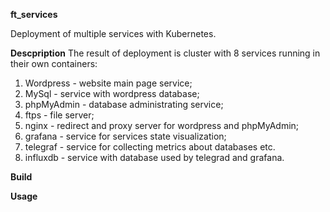 **ft_services**

Deployment of multiple services with Kubernetes.

**Descpription**
The result of deployment is cluster with 8 services running in their own containers:
1) Wordpress - website main page service;
2) MySql - service with wordpress database;
3) phpMyAdmin - database administrating service;
4) ftps - file server;
5) nginx - redirect and proxy server for wordpress and phpMyAdmin;
6) grafana - service for services state visualization;
7) telegraf - service for collecting metrics about databases etc.
8) influxdb - service with database used by telegrad and grafana.

**Build**


**Usage**

